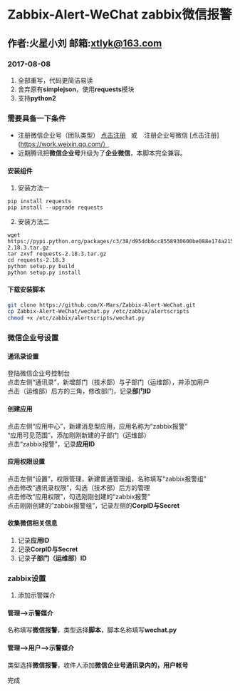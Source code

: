# Zabbix-Alert-WeChat zabbix微信报警
## 作者:火星小刘 邮箱:xtlyk@163.com   

### 2017-08-08
1. 全部重写，代码更简洁易读
2. 舍弃原有**simplejson**，使用**requests**模块
3. 支持**python2**

### 需要具备一下条件  
 * 注册微信企业号（团队类型） [点击注册](https://qy.weixin.qq.com/)   或    注册企业号微信  [点击注册](https://work.weixin.qq.com/）
 * 近期腾讯把**微信企业号**升级为了**企业微信**，本脚本完全兼容。
#### 安装组件
1. 安装方法一
```shell
pip install requests
pip install --upgrade requests
```
2. 安装方法二
```shell
wget https://pypi.python.org/packages/c3/38/d95ddb6cc8558930600be088e174a2152261a1e0708a18bf91b5b8c90b22/requests-2.18.3.tar.gz
tar zxvf requests-2.18.3.tar.gz
cd requests-2.18.3
python setup.py build
python setup.py install
```
  
#### 下载安装脚本  
```bash  
git clone https://github.com/X-Mars/Zabbix-Alert-WeChat.git  
cp Zabbix-Alert-WeChat/wechat.py /etc/zabbix/alertscripts  
chmod +x /etc/zabbix/alertscripts/wechat.py  
```
  
### 微信企业号设置  
#### 通讯录设置  
登陆微信企业号控制台  
点击左侧“通讯录”，新增部门（技术部）与子部门（运维部），并添加用户  
点击（运维部）后方的三角，修改部门，记录**部门ID**  
  
#### 创建应用  
点击左侧“应用中心”，新建消息型应用，应用名称为“zabbix报警”  
“应用可见范围”，添加刚刚新建的子部门（运维部）  
点击“zabbix报警”，记录**应用ID**
  
#### 应用权限设置  
点击左侧“设置”，权限管理，新建普通管理组，名称填写“zabbix报警组”  
点击修改“通讯录权限”，勾选（技术部）后方的管理  
点击修改“应用权限”，勾选刚刚创建的“zabbix报警”  
点击刚刚创建的“zabbix报警组”，记录左侧的**CorpID与Secret**
  
#### 收集微信相关信息
1. 记录**应用ID**
2. 记录**CorpID与Secret**
3. 记录**子部门（运维部）ID**
  
  
### zabbix设置
1. 添加示警媒介  
#### 管理-->示警媒介  
名称填写**微信报警**，类型选择**脚本**，脚本名称填写**wechat.py**  
#### 管理-->用户-->示警媒介  
类型选择**微信报警**，收件人添加**微信企业号通讯录内的，用户帐号**

完成

